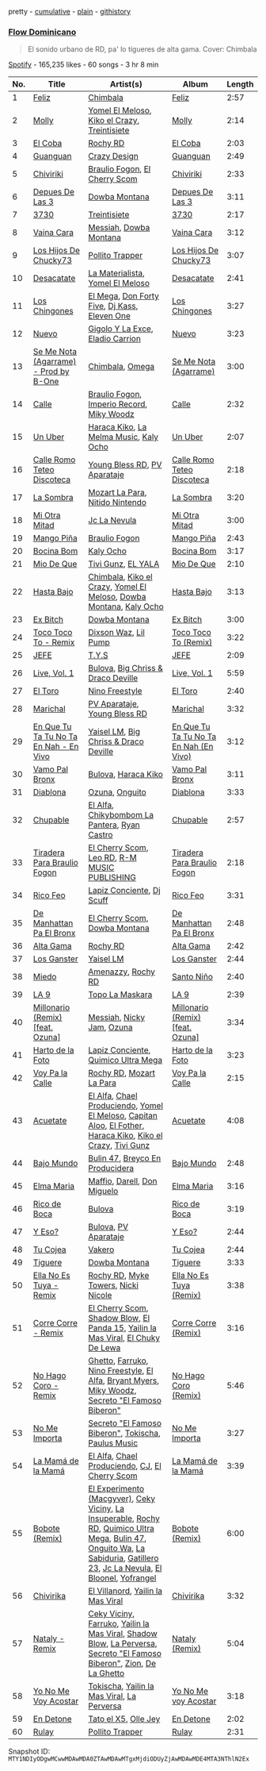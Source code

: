 pretty - [cumulative](/playlists/cumulative/37i9dQZF1DWZVuIRLEh0tE.md) - [plain](/playlists/plain/37i9dQZF1DWZVuIRLEh0tE) - [githistory](https://github.githistory.xyz/mackorone/spotify-playlist-archive/blob/main/playlists/plain/37i9dQZF1DWZVuIRLEh0tE)

### [Flow Dominicano](https://open.spotify.com/playlist/37i9dQZF1DWZVuIRLEh0tE)

> El sonido urbano de RD, pa' lo tígueres de alta gama\. Cover: Chimbala

[Spotify](https://open.spotify.com/user/spotify) - 165,235 likes - 60 songs - 3 hr 8 min

| No. | Title | Artist(s) | Album | Length |
|---|---|---|---|---|
| 1 | [Feliz](https://open.spotify.com/track/2mzDRrBn6M6rWX4bGzd1uQ) | [Chimbala](https://open.spotify.com/artist/4VVEpEhC8NcR7AqNEds42U) | [Feliz](https://open.spotify.com/album/17AsbbuIO3w4PYPS83SmV8) | 2:57 |
| 2 | [Molly](https://open.spotify.com/track/24HzEc30Pzu0ioNlyukZhJ) | [Yomel El Meloso](https://open.spotify.com/artist/34Y7klgDHuaH1qWA9TJkul), [Kiko el Crazy](https://open.spotify.com/artist/3NpG6SsHaQETkdQVZH6V1E), [Treintisiete](https://open.spotify.com/artist/1ZbuFVK9SeRYrZfQLkNzah) | [Molly](https://open.spotify.com/album/2FoFaHoCjmLKxuA1bfi9BO) | 2:14 |
| 3 | [El Coba](https://open.spotify.com/track/1lh3TDFVCmgOE6szIPwoIK) | [Rochy RD](https://open.spotify.com/artist/4riOEaOW5hCeqomFDBk0aP) | [El Coba](https://open.spotify.com/album/3Ox4ItzjaafKDpKixWNy7O) | 2:03 |
| 4 | [Guanguan](https://open.spotify.com/track/4qGfvoFPX3DmooDxvM9kTs) | [Crazy Design](https://open.spotify.com/artist/3rQXUpppnyxRkQNxoLFtUV) | [Guanguan](https://open.spotify.com/album/0vPaYmSaXflyKSRqcOEwKc) | 2:49 |
| 5 | [Chiviriki](https://open.spotify.com/track/3oFjvBSe1eGB08WmbWXY1F) | [Braulio Fogon](https://open.spotify.com/artist/0XXR1ghu7pFEcfdmhq52E9), [El Cherry Scom](https://open.spotify.com/artist/1tfhFc2Y8iplDKCteuXjCY) | [Chiviriki](https://open.spotify.com/album/4vVi0T2hsi6QybMIW8l5VL) | 2:33 |
| 6 | [Depues De Las 3](https://open.spotify.com/track/1LrpAyDAR2l8jqRCr2mLo7) | [Dowba Montana](https://open.spotify.com/artist/39FKVjqhZLz4E1iG77d5AO) | [Depues De Las 3](https://open.spotify.com/album/3ZNE5HYtqsj9Pb89MqIeRG) | 3:11 |
| 7 | [3730](https://open.spotify.com/track/38NWfFQynxu9Ok4Gf3xedH) | [Treintisiete](https://open.spotify.com/artist/1ZbuFVK9SeRYrZfQLkNzah) | [3730](https://open.spotify.com/album/6yu6Kvb4D7celQvI3eYj4t) | 2:17 |
| 8 | [Vaina Cara](https://open.spotify.com/track/1jlCndlFWOWUl1YXETLB2h) | [Messiah](https://open.spotify.com/artist/0tR60pwxQ5WKjPxQcKoCQ7), [Dowba Montana](https://open.spotify.com/artist/39FKVjqhZLz4E1iG77d5AO) | [Vaina Cara](https://open.spotify.com/album/0sFWXAG0ruP2xDGSfI0jMv) | 3:12 |
| 9 | [Los Hijos De Chucky73](https://open.spotify.com/track/5vTxhnFniSdhBbkHPgUlkg) | [Pollito Trapper](https://open.spotify.com/artist/514KE1qfbwbkfeWgU2RmKR) | [Los Hijos De Chucky73](https://open.spotify.com/album/3N17xdBy62gklLjwBegFyr) | 3:07 |
| 10 | [Desacatate](https://open.spotify.com/track/4yoaxr2ToiYPaqR37ljvaW) | [La Materialista](https://open.spotify.com/artist/4FMqE1IWlhufYw1x2zlKG6), [Yomel El Meloso](https://open.spotify.com/artist/34Y7klgDHuaH1qWA9TJkul) | [Desacatate](https://open.spotify.com/album/6eKAwNaD9uO8Sfasl72ICV) | 2:41 |
| 11 | [Los Chingones](https://open.spotify.com/track/1vJ1Uh9A7v1OKGi96R0E8b) | [El Mega](https://open.spotify.com/artist/5CUH61JagyX1jRxaLHBpSs), [Don Forty Five](https://open.spotify.com/artist/10MSXbNvnGF8Hv1VyZdvNT), [Dj Kass](https://open.spotify.com/artist/431Pb5EV8KsCBGTw96ZTQ4), [Eleven One](https://open.spotify.com/artist/00hURkEXPcbILpYmjfo9eR) | [Los Chingones](https://open.spotify.com/album/1pjdpYJl4xIOlBkM3hRV1e) | 3:27 |
| 12 | [Nuevo](https://open.spotify.com/track/5G6AOw6uR9i8vN2luzCeCU) | [Gigolo Y La Exce](https://open.spotify.com/artist/7lCRuW6BSXGAsxuQV9lR0i), [Eladio Carrion](https://open.spotify.com/artist/5XJDexmWFLWOkjOEjOVX3e) | [Nuevo](https://open.spotify.com/album/3fE2JhTySAjvtcb6LiHK6g) | 3:23 |
| 13 | [Se Me Nota \(Agarrame\) \- Prod by B\-One](https://open.spotify.com/track/2E6BB9DvlEltjJfjSJLzFS) | [Chimbala](https://open.spotify.com/artist/4VVEpEhC8NcR7AqNEds42U), [Omega](https://open.spotify.com/artist/1UjxAZqzphB1tsMb1aWBj0) | [Se Me Nota \(Agarrame\)](https://open.spotify.com/album/7gdOCnWo5AtbjLxf5g58Re) | 3:00 |
| 14 | [Calle](https://open.spotify.com/track/0N5vXnr8cR1WeOAdabF95b) | [Braulio Fogon](https://open.spotify.com/artist/0XXR1ghu7pFEcfdmhq52E9), [Imperio Record](https://open.spotify.com/artist/6MJD2elWfMQ0RvEncmitC3), [Miky Woodz](https://open.spotify.com/artist/1pf0MPKfKdvS8J779mS1Ay) | [Calle](https://open.spotify.com/album/69UK8GlVtjwme70scA812r) | 2:32 |
| 15 | [Un Uber](https://open.spotify.com/track/0kHmK20ufcy25b8NCJbURg) | [Haraca Kiko](https://open.spotify.com/artist/4xe6s55EDjpRpyZsrFoiWh), [La Melma Music](https://open.spotify.com/artist/3IvmgSO7gS2Vt8dMJ72woK), [Kaly Ocho](https://open.spotify.com/artist/4Y2ohblGXsra540HyqjKFD) | [Un Uber](https://open.spotify.com/album/4UtReDihY2fUNxrEfKgOMt) | 2:07 |
| 16 | [Calle Romo Teteo Discoteca](https://open.spotify.com/track/4JBY54iFqdft7yMNOVvzo1) | [Young Bless RD](https://open.spotify.com/artist/6i7YCn4daC0HjkLlb4ITKi), [PV Aparataje](https://open.spotify.com/artist/1PrPa8zf5xW14VSJRgrCE4) | [Calle Romo Teteo Discoteca](https://open.spotify.com/album/1ovQoKCOq20hCmBVKaofNf) | 2:18 |
| 17 | [La Sombra](https://open.spotify.com/track/2iUzxiSnVzifiRrBKOVlPq) | [Mozart La Para](https://open.spotify.com/artist/0odliLZMTk45CEVzF3Zocl), [Nitido Nintendo](https://open.spotify.com/artist/0W1sucg7Pw2nSfRZCKlnIB) | [La Sombra](https://open.spotify.com/album/5h0CJPy102Bfh1j1DHsOKd) | 3:20 |
| 18 | [Mi Otra Mitad](https://open.spotify.com/track/2g00pvcrHmWPyjEsrf4UC2) | [Jc La Nevula](https://open.spotify.com/artist/6KBhywwNM5dStjqjHeNndc) | [Mi Otra Mitad](https://open.spotify.com/album/4m2ovtGzjOdp3QM7vnuSRt) | 3:00 |
| 19 | [Mango Piña](https://open.spotify.com/track/3FJoGnTXNXkw5uXIsBfa3a) | [Braulio Fogon](https://open.spotify.com/artist/0XXR1ghu7pFEcfdmhq52E9) | [Mango Piña](https://open.spotify.com/album/4NJB2jW7tHkuK48W048NrZ) | 2:43 |
| 20 | [Bocina Bom](https://open.spotify.com/track/0kSFS3u3KvnuyaBS9VYJ3p) | [Kaly Ocho](https://open.spotify.com/artist/4Y2ohblGXsra540HyqjKFD) | [Bocina Bom](https://open.spotify.com/album/4ofxfex3ConEDY1WyrB0GI) | 3:17 |
| 21 | [Mio De Que](https://open.spotify.com/track/4ZznoNbEbgNXN8wPHq7nvq) | [Tivi Gunz](https://open.spotify.com/artist/68KUcl8ndJO5nUcLkuwIjI), [EL YALA](https://open.spotify.com/artist/1I3kOJZqxQso79tnP71dwU) | [Mio De Que](https://open.spotify.com/album/0lNA0Ss0gFKy36ppeuDHYe) | 2:10 |
| 22 | [Hasta Bajo](https://open.spotify.com/track/2UjKBHL3jtnunvflj2WUPz) | [Chimbala](https://open.spotify.com/artist/4VVEpEhC8NcR7AqNEds42U), [Kiko el Crazy](https://open.spotify.com/artist/3NpG6SsHaQETkdQVZH6V1E), [Yomel El Meloso](https://open.spotify.com/artist/34Y7klgDHuaH1qWA9TJkul), [Dowba Montana](https://open.spotify.com/artist/39FKVjqhZLz4E1iG77d5AO), [Kaly Ocho](https://open.spotify.com/artist/4Y2ohblGXsra540HyqjKFD) | [Hasta Bajo](https://open.spotify.com/album/0HGP3zrPJ5AqwG62L18D3A) | 3:13 |
| 23 | [Ex Bitch](https://open.spotify.com/track/5w623Ysnx6fYMjy9kvwQCa) | [Dowba Montana](https://open.spotify.com/artist/39FKVjqhZLz4E1iG77d5AO) | [Ex Bitch](https://open.spotify.com/album/3Rum9ECu5BnWte2zshoBWN) | 3:00 |
| 24 | [Toco Toco To \- Remix](https://open.spotify.com/track/6t5WDx1H74Qqr5kl8kAkj9) | [Dixson Waz](https://open.spotify.com/artist/0ojgcvasAUtJXXV8ddYQNt), [Lil Pump](https://open.spotify.com/artist/3wyVrVrFCkukjdVIdirGVY) | [Toco Toco To \(Remix\)](https://open.spotify.com/album/2iXgX55gK4LZF0o0E8odmI) | 3:22 |
| 25 | [JEFE](https://open.spotify.com/track/7oXh6q6b258IofNFNri24n) | [T.Y.S](https://open.spotify.com/artist/3hJDFvn5at14nstUHxTvaV) | [JEFE](https://open.spotify.com/album/3tMLnOqc9ts08pUrWL1p61) | 2:09 |
| 26 | [Live, Vol\. 1](https://open.spotify.com/track/5bxEXOaf4biN720159ryJz) | [Bulova](https://open.spotify.com/artist/6NAhbfEqeWELwfjH391Vz0), [Big Chriss & Draco Deville](https://open.spotify.com/artist/3rrSOB6ancdUvZbo5rDgUV) | [Live, Vol\. 1](https://open.spotify.com/album/7EuHieQfQhIYWezHe8KsZx) | 5:59 |
| 27 | [El Toro](https://open.spotify.com/track/5fCLXGmn6hq4XhWLwoWJyv) | [Nino Freestyle](https://open.spotify.com/artist/1AACxWCwNIa3ecOBQJnXRV) | [El Toro](https://open.spotify.com/album/77cUCnK4xklADFgpBcJDtk) | 2:40 |
| 28 | [Marichal](https://open.spotify.com/track/3PEFEsH3UIElep67B4HRto) | [PV Aparataje](https://open.spotify.com/artist/1PrPa8zf5xW14VSJRgrCE4), [Young Bless RD](https://open.spotify.com/artist/6i7YCn4daC0HjkLlb4ITKi) | [Marichal](https://open.spotify.com/album/21V1HhvF2ytnpeQTMTc9Ls) | 3:32 |
| 29 | [En Que Tu Ta Tu No Ta En Nah \- En Vivo](https://open.spotify.com/track/72blRbRNl6ZEem3twjMj6m) | [Yaisel LM](https://open.spotify.com/artist/2PxnKk0fTNgMzm5pY6tINL), [Big Chriss & Draco Deville](https://open.spotify.com/artist/3rrSOB6ancdUvZbo5rDgUV) | [En Que Tu Ta Tu No Ta En Nah \(En Vivo\)](https://open.spotify.com/album/20DNSwcITz5EaBPWZGzkC4) | 3:12 |
| 30 | [Vamo Pal Bronx](https://open.spotify.com/track/4XionJLw5y7LnHub4cFfyn) | [Bulova](https://open.spotify.com/artist/6NAhbfEqeWELwfjH391Vz0), [Haraca Kiko](https://open.spotify.com/artist/4xe6s55EDjpRpyZsrFoiWh) | [Vamo Pal Bronx](https://open.spotify.com/album/6hyDzX7Q9foXxlxki0M2lL) | 3:11 |
| 31 | [Diablona](https://open.spotify.com/track/0WoS8Xeb60rK22NuShJv97) | [Ozuna](https://open.spotify.com/artist/1i8SpTcr7yvPOmcqrbnVXY), [Onguito](https://open.spotify.com/artist/5CEmVm4SbLawlq7evC42i0) | [Diablona](https://open.spotify.com/album/5WOuqQYFO6mp1rqIVCOENu) | 3:33 |
| 32 | [Chupable](https://open.spotify.com/track/5e9Otk4mv4O0DOoKjjZcG1) | [El Alfa](https://open.spotify.com/artist/2oQX8QiMXOyuqbcZEFsZfm), [Chikybombom La Pantera](https://open.spotify.com/artist/4nKbC3BWCO0m0CdQ42OZB5), [Ryan Castro](https://open.spotify.com/artist/7j6DKwmjbxvpQO8h914uEz) | [Chupable](https://open.spotify.com/album/2CYVPdemfQfUrEK3rMBkbb) | 2:57 |
| 33 | [Tiradera Para Braulio Fogon](https://open.spotify.com/track/0WIIWnNfi7AJGWwDtEtREd) | [El Cherry Scom](https://open.spotify.com/artist/1tfhFc2Y8iplDKCteuXjCY), [Leo RD](https://open.spotify.com/artist/7w0t8O8nbirfLvGJgKK0xk), [R\-M MUSIC PUBLISHING](https://open.spotify.com/artist/5YIeIkkDMdWDiX1sr8CGhf) | [Tiradera Para Braulio Fogon](https://open.spotify.com/album/4UG62zAYxdIA3r6f0Vz0eu) | 2:18 |
| 34 | [Rico Feo](https://open.spotify.com/track/4fzZtW9YAaxVvW54tN4H3c) | [Lapiz Conciente](https://open.spotify.com/artist/0UTsdD7VIsEB9i7a6DDx5t), [Dj Scuff](https://open.spotify.com/artist/4tmsSGhsR7ovyg478pebXh) | [Rico Feo](https://open.spotify.com/album/7LXUr2L5SajQ32UMjqvOGg) | 3:31 |
| 35 | [De Manhattan Pa El Bronx](https://open.spotify.com/track/6JPCogBdqEPWvw8orbmdx4) | [El Cherry Scom](https://open.spotify.com/artist/1tfhFc2Y8iplDKCteuXjCY), [Dowba Montana](https://open.spotify.com/artist/39FKVjqhZLz4E1iG77d5AO) | [De Manhattan Pa El Bronx](https://open.spotify.com/album/1dAbiPuNIR5oiA2C3dSl75) | 2:48 |
| 36 | [Alta Gama](https://open.spotify.com/track/2hfeAtMrCUt0F9zlsRT9JJ) | [Rochy RD](https://open.spotify.com/artist/4riOEaOW5hCeqomFDBk0aP) | [Alta Gama](https://open.spotify.com/album/1Vtj5n7MDhnUTSwCN1MJ14) | 2:42 |
| 37 | [Los Ganster](https://open.spotify.com/track/39H7PSdDSbh2jWBgwb70a4) | [Yaisel LM](https://open.spotify.com/artist/2PxnKk0fTNgMzm5pY6tINL) | [Los Ganster](https://open.spotify.com/album/1pQ7Tc0kgSiXXcoqQVWcM0) | 2:44 |
| 38 | [Miedo](https://open.spotify.com/track/1jCjfnzOnvmzyeKB7ikki5) | [Amenazzy](https://open.spotify.com/artist/6kq4GHwUcUojGIu0ziSNXf), [Rochy RD](https://open.spotify.com/artist/4riOEaOW5hCeqomFDBk0aP) | [Santo Niño](https://open.spotify.com/album/1m3Ynzb5HhBBuTlVJhFcvd) | 2:40 |
| 39 | [LA 9](https://open.spotify.com/track/6Jt51CKJnGipV8clWfvC9f) | [Topo La Maskara](https://open.spotify.com/artist/3kgQWNZNpp8d8JQZhuKbPP) | [LA 9](https://open.spotify.com/album/4lTuqqjyudqOfmjJbEKuVE) | 2:39 |
| 40 | [Millonario \(Remix\) \[feat\. Ozuna\]](https://open.spotify.com/track/1KwMVzMArDnM5m2LNuzXAO) | [Messiah](https://open.spotify.com/artist/0tR60pwxQ5WKjPxQcKoCQ7), [Nicky Jam](https://open.spotify.com/artist/1SupJlEpv7RS2tPNRaHViT), [Ozuna](https://open.spotify.com/artist/1i8SpTcr7yvPOmcqrbnVXY) | [Millonario \(Remix\) \[feat\. Ozuna\]](https://open.spotify.com/album/264jSfnIyBxEgUBmLYA69B) | 3:34 |
| 41 | [Harto de la Foto](https://open.spotify.com/track/0Oh1NYBD8JUsUGXO5tbxdc) | [Lapiz Conciente](https://open.spotify.com/artist/0UTsdD7VIsEB9i7a6DDx5t), [Quimico Ultra Mega](https://open.spotify.com/artist/3tZdknQnzsVIIdaGCTj4RX) | [Harto de la Foto](https://open.spotify.com/album/7u0FahLOjU1D67JjZgQffh) | 3:23 |
| 42 | [Voy Pa la Calle](https://open.spotify.com/track/0UoZ9LFPAFwnqGpO0nKSkX) | [Rochy RD](https://open.spotify.com/artist/4riOEaOW5hCeqomFDBk0aP), [Mozart La Para](https://open.spotify.com/artist/0odliLZMTk45CEVzF3Zocl) | [Voy Pa la Calle](https://open.spotify.com/album/2P7G5Z6VhoEkvq5ukhjDHr) | 2:15 |
| 43 | [Acuetate](https://open.spotify.com/track/028MkfDdEe6uyIkuJVj0cb) | [El Alfa](https://open.spotify.com/artist/2oQX8QiMXOyuqbcZEFsZfm), [Chael Produciendo](https://open.spotify.com/artist/2iI5KWXLjw1tqLQsdjuo0e), [Yomel El Meloso](https://open.spotify.com/artist/34Y7klgDHuaH1qWA9TJkul), [Capitan Aloo](https://open.spotify.com/artist/6wR3Uihi08MTiX5QGK5d7k), [El Fother](https://open.spotify.com/artist/0pm4ijsngxgyYEZl0UeXug), [Haraca Kiko](https://open.spotify.com/artist/4xe6s55EDjpRpyZsrFoiWh), [Kiko el Crazy](https://open.spotify.com/artist/3NpG6SsHaQETkdQVZH6V1E), [Tivi Gunz](https://open.spotify.com/artist/68KUcl8ndJO5nUcLkuwIjI) | [Acuetate](https://open.spotify.com/album/2yzn76Jz0OhnP5VqwRb426) | 4:08 |
| 44 | [Bajo Mundo](https://open.spotify.com/track/75QDxza3YsGW0Aihq1lIdj) | [Bulin 47](https://open.spotify.com/artist/4J0m1OquRGY8HYHxMocXfy), [Breyco En Producidera](https://open.spotify.com/artist/0paMWojkT2IhPuJOCLMiCp) | [Bajo Mundo](https://open.spotify.com/album/4IY2qIObKzq3XBsnlJl5Gf) | 2:48 |
| 45 | [Elma Maria](https://open.spotify.com/track/2X0ZB9z924BusDXia6yYiw) | [Maffio](https://open.spotify.com/artist/5RzT7CM6Ot0sh0EHefMicV), [Darell](https://open.spotify.com/artist/1TtXnWcUs0FCkaZDPGYHdf), [Don Miguelo](https://open.spotify.com/artist/1noWnd8QFQD9VLxWEeo4Zf) | [Elma Maria](https://open.spotify.com/album/1uCTg0kVU6LzfFeBjK7CR7) | 3:16 |
| 46 | [Rico de Boca](https://open.spotify.com/track/0jNW8GUGzsGnbr2Lnhc4ur) | [Bulova](https://open.spotify.com/artist/6NAhbfEqeWELwfjH391Vz0) | [Rico de Boca](https://open.spotify.com/album/2jEIqBy6NDXy3CjLywapPg) | 3:19 |
| 47 | [Y Eso?](https://open.spotify.com/track/1Cx2O26LJUjG94LfH6rnyB) | [Bulova](https://open.spotify.com/artist/6NAhbfEqeWELwfjH391Vz0), [PV Aparataje](https://open.spotify.com/artist/1PrPa8zf5xW14VSJRgrCE4) | [Y Eso?](https://open.spotify.com/album/7x8dNTVIpVvboQ3TsxCj0N) | 2:44 |
| 48 | [Tu Cojea](https://open.spotify.com/track/6drPETc7tuaelv5YsCyS0G) | [Vakero](https://open.spotify.com/artist/5rlwbF5flU2JCmAzV5Obu0) | [Tu Cojea](https://open.spotify.com/album/3kCbDfRabyjGfrN5O6QOcW) | 2:44 |
| 49 | [Tiguere](https://open.spotify.com/track/3LqhDUTrzOxYrGw5nEEAwr) | [Dowba Montana](https://open.spotify.com/artist/39FKVjqhZLz4E1iG77d5AO) | [Tiguere](https://open.spotify.com/album/1jHkDImQbWVY9sJPDnwHJo) | 3:33 |
| 50 | [Ella No Es Tuya \- Remix](https://open.spotify.com/track/5YYW3yRktprLRr47WK219Y) | [Rochy RD](https://open.spotify.com/artist/4riOEaOW5hCeqomFDBk0aP), [Myke Towers](https://open.spotify.com/artist/7iK8PXO48WeuP03g8YR51W), [Nicki Nicole](https://open.spotify.com/artist/2UZIAOlrnyZmyzt1nuXr9y) | [Ella No Es Tuya \(Remix\)](https://open.spotify.com/album/5Jk2ROWL8a4RxmFNiT8pvA) | 3:38 |
| 51 | [Corre Corre \- Remix](https://open.spotify.com/track/3HrHPpZKQt2dNZIc2Ctp3r) | [El Cherry Scom](https://open.spotify.com/artist/1tfhFc2Y8iplDKCteuXjCY), [Shadow Blow](https://open.spotify.com/artist/53cVnpkm8dTmf20tssYSNF), [El Panda 15](https://open.spotify.com/artist/783Q9ELFyooddnWj5qqWNo), [Yailin la Mas Viral](https://open.spotify.com/artist/4ncaw2cfA3Wlly1tBD2eWt), [El Chuky De Lewa](https://open.spotify.com/artist/4TxFZEk9YEPGUBrXPNwSpb) | [Corre Corre \(Remix\)](https://open.spotify.com/album/6ULAfamV3N4cyJ7hCHinSQ) | 3:16 |
| 52 | [No Hago Coro \- Remix](https://open.spotify.com/track/72VsmYY68ihcJuKNaIYT28) | [Ghetto](https://open.spotify.com/artist/4yxglAiH5h8Db7TmN0MUr5), [Farruko](https://open.spotify.com/artist/329e4yvIujISKGKz1BZZbO), [Nino Freestyle](https://open.spotify.com/artist/1AACxWCwNIa3ecOBQJnXRV), [El Alfa](https://open.spotify.com/artist/2oQX8QiMXOyuqbcZEFsZfm), [Bryant Myers](https://open.spotify.com/artist/6w9ToX5slZ4uIdmD17hJ3c), [Miky Woodz](https://open.spotify.com/artist/1pf0MPKfKdvS8J779mS1Ay), [Secreto "El Famoso Biberon"](https://open.spotify.com/artist/37UACiDcdzEYii0iU0QpAf) | [No Hago Coro \(Remix\)](https://open.spotify.com/album/3VRZrkuj8fsZu3AHqB0Dwt) | 5:46 |
| 53 | [No Me Importa](https://open.spotify.com/track/3XrAOTkJU0fnNwld8maKC5) | [Secreto "El Famoso Biberon"](https://open.spotify.com/artist/37UACiDcdzEYii0iU0QpAf), [Tokischa](https://open.spotify.com/artist/2p4aN0Uxkk3iT3HK0cJ2cJ), [Paulus Music](https://open.spotify.com/artist/6Fs3AKFsg15trpdu92f7WR) | [No Me Importa](https://open.spotify.com/album/6CFO0LOMt8KK9xKI6N8AF7) | 3:27 |
| 54 | [La Mamá de la Mamá](https://open.spotify.com/track/2L95U6syP0bV3fkYYOzmiW) | [El Alfa](https://open.spotify.com/artist/2oQX8QiMXOyuqbcZEFsZfm), [Chael Produciendo](https://open.spotify.com/artist/2iI5KWXLjw1tqLQsdjuo0e), [CJ](https://open.spotify.com/artist/7arQA31aZVS8yS6zUveWzb), [El Cherry Scom](https://open.spotify.com/artist/1tfhFc2Y8iplDKCteuXjCY) | [La Mamá de la Mamá](https://open.spotify.com/album/2WG76KEpCWL8c790ZIEXk7) | 3:39 |
| 55 | [Bobote \(Remix\)](https://open.spotify.com/track/25l01IhzLGr3nKFOW3z99f) | [El Experimento \(Macgyver\)](https://open.spotify.com/artist/2061nJAmY52Z8zAVjGFkTv), [Ceky Viciny](https://open.spotify.com/artist/5UopXhshFFqRIMfeZrBclq), [La Insuperable](https://open.spotify.com/artist/1DnmGMN1A57wUR0KhxOnnu), [Rochy RD](https://open.spotify.com/artist/4riOEaOW5hCeqomFDBk0aP), [Quimico Ultra Mega](https://open.spotify.com/artist/3tZdknQnzsVIIdaGCTj4RX), [Bulin 47](https://open.spotify.com/artist/4J0m1OquRGY8HYHxMocXfy), [Onguito Wa](https://open.spotify.com/artist/5gIa74oRT4LLG0AioLVn6F), [La Sabiduria](https://open.spotify.com/artist/0yHhVZZRkJNbKmWGq8nciC), [Gatillero 23](https://open.spotify.com/artist/5ArjD2zzwnPVWvho8uSj8k), [Jc La Nevula](https://open.spotify.com/artist/6KBhywwNM5dStjqjHeNndc), [El Bloonel](https://open.spotify.com/artist/78CU7fjwAyxSX6DJFT2khV), [Yofrangel](https://open.spotify.com/artist/6VLldomvrVfwjvfLdFDq0o) | [Bobote \(Remix\)](https://open.spotify.com/album/4tb3tezrL2j6KHFSoMLjmD) | 6:00 |
| 56 | [Chivirika](https://open.spotify.com/track/0cGy3K7zTivPgk3iUC91nz) | [El Villanord](https://open.spotify.com/artist/3CLzGEm4DCOh5ouaMm6mZs), [Yailin la Mas Viral](https://open.spotify.com/artist/4ncaw2cfA3Wlly1tBD2eWt) | [Chivirika](https://open.spotify.com/album/2i858xsBfzp0M9AFJUhXts) | 3:32 |
| 57 | [Nataly \- Remix](https://open.spotify.com/track/3VT90yDEnIxbNWhTkVdiuF) | [Ceky Viciny](https://open.spotify.com/artist/5UopXhshFFqRIMfeZrBclq), [Farruko](https://open.spotify.com/artist/329e4yvIujISKGKz1BZZbO), [Yailin la Mas Viral](https://open.spotify.com/artist/4ncaw2cfA3Wlly1tBD2eWt), [Shadow Blow](https://open.spotify.com/artist/53cVnpkm8dTmf20tssYSNF), [La Perversa](https://open.spotify.com/artist/4UcGO4hOufILa9qGd3KOCo), [Secreto "El Famoso Biberon"](https://open.spotify.com/artist/37UACiDcdzEYii0iU0QpAf), [Zion](https://open.spotify.com/artist/1pgDilWYDWLoOgGjf1iHNu), [De La Ghetto](https://open.spotify.com/artist/3EiLUeyEcA6fbRPSHkG5kb) | [Nataly \(Remix\)](https://open.spotify.com/album/3tKwIWIRd2EAzX9Ms7Sq7r) | 5:04 |
| 58 | [Yo No Me Voy Acostar](https://open.spotify.com/track/1Ie9lRC5qMuzigUQLIvJEu) | [Tokischa](https://open.spotify.com/artist/2p4aN0Uxkk3iT3HK0cJ2cJ), [Yailin la Mas Viral](https://open.spotify.com/artist/4ncaw2cfA3Wlly1tBD2eWt), [La Perversa](https://open.spotify.com/artist/4UcGO4hOufILa9qGd3KOCo) | [Yo No Me voy Acostar](https://open.spotify.com/album/11wwlj7aQSGMNBaSg2fiVz) | 3:18 |
| 59 | [En Detone](https://open.spotify.com/track/7jVZ71GmvJo85idzeTudtZ) | [Tato el X5](https://open.spotify.com/artist/4kt9gd5iP5WJmRQoR9Jpv8), [Olle Jey](https://open.spotify.com/artist/3cTW4GbKjWqX3Sj4uZEpeH) | [En Detone](https://open.spotify.com/album/0gcZC4UXD1B6Ky6IV3XTHz) | 2:02 |
| 60 | [Rulay](https://open.spotify.com/track/3UCGlKuPc94uSRHFRLYDOB) | [Pollito Trapper](https://open.spotify.com/artist/514KE1qfbwbkfeWgU2RmKR) | [Rulay](https://open.spotify.com/album/0uziOnCOQjWDLQGXmwTukk) | 2:31 |

Snapshot ID: `MTY1NDIyODgwMCwwMDAwMDA0ZTAwMDAwMTgxMjdiODUyZjAwMDAwMDE4MTA3NThlN2Ex`
